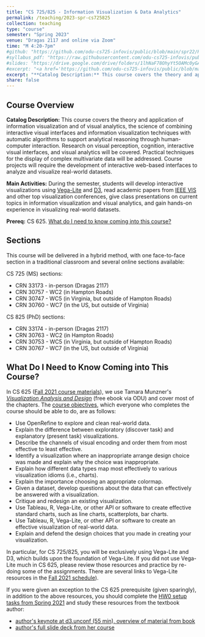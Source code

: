```yaml
---
title: "CS 725/825 - Information Visualization & Data Analytics"
permalink: /teaching/2023-spr-cs725825
collection: teaching
type: "course"
semester: "Spring 2023"
venue: "Dragas 2117 and online via Zoom"
time: "M 4:20-7pm"
#github: "https://github.com/odu-cs725-infovis/public/blob/main/spr22/README.md"
#syllabus_pdf: "https://raw.githubusercontent.com/odu-cs725-infovis/public/main/spr22/syllabus.pdf"
#slides: "https://drive.google.com/drive/folders/1lhNaF78OhyYt5OAMc0yGA5FbFkg1uf_g?usp=sharing"
#excerpt: "<a href='https://github.com/odu-cs725-infovis/public/blob/main/spr22/README.md' target='_blank'><i class='fab fa-fw fa-github' style='color:#171516'></i></a>  <a href='https://raw.githubusercontent.com/odu-cs725-infovis/public/main/spr22/syllabus.pdf' target='_blank'><i class='fas fa-solid fa-file-pdf' style='color:#f70e0c'></i></a> &nbsp; **Catalog Description:** This course covers the theory and application of information visualization and of visual analytics, the science of combining interactive visual interfaces and information visualization techniques with automatic algorithms to support analytical reasoning through human-computer interaction. Research on visual perception, cognition, interactive visual interfaces, and visual analytics will be covered. Practical techniques for the display of complex multivariate data will be addressed. Course projects will require the development of interactive web-based interfaces to analyze and visualize real-world datasets.  Prerequisite: CS 625 (Data Visualization)"
excerpt: "**Catalog Description:** This course covers the theory and application of information visualization and of visual analytics, the science of combining interactive visual interfaces and information visualization techniques with automatic algorithms to support analytical reasoning through human-computer interaction. Research on visual perception, cognition, interactive visual interfaces, and visual analytics will be covered. Practical techniques for the display of complex multivariate data will be addressed. Course projects will require the development of interactive web-based interfaces to analyze and visualize real-world datasets.  Prerequisite: CS 625 (Data Visualization)"
share: false
---
```


## Course Overview

**Catalog Description:** This course covers the theory and application of information visualization and of visual analytics, the science of combining interactive visual interfaces and information visualization techniques with automatic algorithms to support analytical reasoning through human-computer interaction. Research on visual perception, cognition, interactive visual interfaces, and visual analytics will be covered. Practical techniques for the display of complex multivariate data will be addressed. Course projects will require the development of interactive web-based interfaces to analyze and visualize real-world datasets. 

**Main Activities:** During the semester, students will develop interactive visualizations using [Vega-Lite](https://vega.github.io/vega-lite/) and [D3](https://d3js.org/), read academic papers from [IEEE VIS](https://ieeevis.org/) and other top visualization conferences, give class presentations on current topics in information visualization and visual analytics, and gain hands-on experience in visualizing real-world datasets. 

**Prereq:** CS 625.  [What do I need to know coming into this course?](#prereq)

## Sections

This course will be delivered in a hybrid method, with one face-to-face section in a traditional classroom and several online sections available:

CS 725 (MS) sections:

* CRN 33173 - in-person (Dragas 2117)
* CRN 30757 - WC2 (in Hampton Roads)
* CRN 30747 - WC5 (in Virginia, but outside of Hampton Roads)
* CRN 30760 - WC7 (in the US, but outside of Virginia)

CS 825 (PhD) sections:

* CRN 33174 - in-person (Dragas 2117)
* CRN 30763 - WC2 (in Hampton Roads)
* CRN 30753 - WC5 (in Virginia, but outside of Hampton Roads)
* CRN 30767 - WC7 (in the US, but outside of Virginia)

<a name="prereq"></a>
## What Do I Need to Know Coming into This Course?

In CS 625 ([Fall 2021 course materials](https://github.com/odu-cs625-datavis/public/blob/main/fall21/README.md)), we use Tamara Munzner's [*Visualization Analysis and Design*](https://go.oreilly.com/old-dominion-university//library/view/visualization-analysis-and/9781466508910/) (free ebook via ODU) and cover most of the chapters. The [course objectives](https://github.com/odu-cs625-datavis/public/blob/main/fall21/syllabus.md#course-objectives), which everyone who completes the course should be able to do, are as follows:
* Use OpenRefine to explore and clean real-world data.
* Explain the difference between exploratory (discover task) and explanatory (present task) visualizations.
* Describe the channels of visual encoding and order them from most effective to least effective.
* Identify a visualization where an inappropriate arrange design choice was made and explain why the choice was inappropriate.
* Explain how different data types map most effectively to various visualization idioms (i.e., charts).
* Explain the importance choosing an appropriate colormap.
* Given a dataset, develop questions about the data that can effectively be answered with a visualization.
* Critique and redesign an existing visualization.
* Use Tableau, R, Vega-Lite, or other API or software to create effective standard charts, such as line charts, scatterplots, bar charts.
* Use Tableau, R, Vega-Lite, or other API or software to create an effective visualization of real-world data.
* Explain and defend the design choices that you made in creating your visualization.

In particular, for CS 725/825, you will be exclusively using Vega-Lite and D3, which builds upon the foundation of Vega-Lite. If you did not use Vega-Lite much in CS 625, please review those resources and practice by re-doing some of the assignments.  There are several links to Vega-Lite resources in the [Fall 2021 schedule](https://github.com/odu-cs625-datavis/public/blob/main/fall21/README.md)).

If you were given an exception to the CS 625 prerequisite (given sparingly), in addition to the above resources, you should complete the [HW0 setup tasks from Spring 2021](https://github.com/odu-cs725-infovis/public/blob/main/spr21/HW0.md) and study these resources from the textbook author:
* [author's keynote at d3.unconf (55 min), overview of material from book](https://www.youtube.com/watch?v=jVC6SQS23ak)
* [author's full slide deck from her course](https://www.cs.ubc.ca/~tmm/talks.html#vadallslides)

